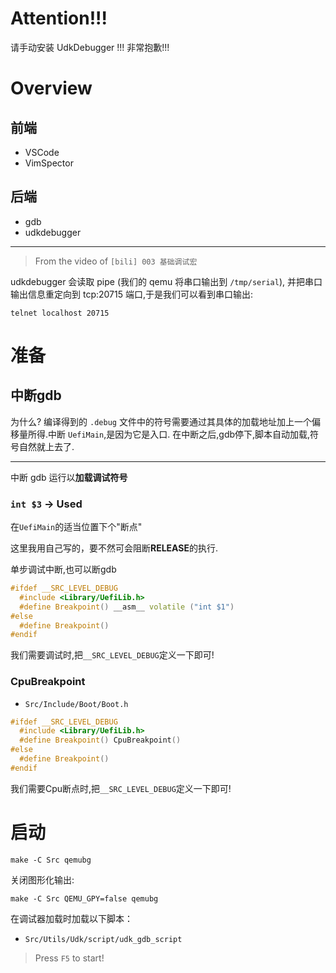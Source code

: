 # Attention!!!

请手动安装 UdkDebugger !!! 非常抱歉!!!

# Overview

## 前端

- VSCode
- VimSpector

## 后端

- gdb
- udkdebugger

---

> From the video of `[bili] 003 基础调试宏`

udkdebugger 会读取 pipe (我们的 qemu 将串口输出到 `/tmp/serial`), 并把串口输出信息重定向到 tcp:20715 端口,于是我们可以看到串口输出:

```shell
telnet localhost 20715
```

# 准备

## 中断gdb

为什么? 编译得到的 `.debug` 文件中的符号需要通过其具体的加载地址加上一个偏移量所得.中断 `UefiMain`,是因为它是入口.
在中断之后,gdb停下,脚本自动加载,符号自然就上去了.

---

中断 gdb 运行以**加载调试符号**

### `int $3` -> Used

在`UefiMain`的适当位置下个"断点"

这里我用自己写的，要不然可会阻断**RELEASE**的执行.

单步调试中断,也可以断gdb

```c++
#ifdef __SRC_LEVEL_DEBUG
  #include <Library/UefiLib.h>
  #define Breakpoint() __asm__ volatile ("int $1")
#else
  #define Breakpoint()
#endif
```

我们需要调试时,把`__SRC_LEVEL_DEBUG`定义一下即可!

### CpuBreakpoint

- `Src/Include/Boot/Boot.h`

```c++
#ifdef __SRC_LEVEL_DEBUG
  #include <Library/UefiLib.h>
  #define Breakpoint() CpuBreakpoint()
#else
  #define Breakpoint()
#endif
```

我们需要Cpu断点时,把`__SRC_LEVEL_DEBUG`定义一下即可!

# 启动

```shell
make -C Src qemubg
```

关闭图形化输出:

```shell
make -C Src QEMU_GPY=false qemubg
```

在调试器加载时加载以下脚本：

* `Src/Utils/Udk/script/udk_gdb_script`

> Press `F5` to start!

